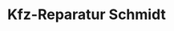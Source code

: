 ---
title: "Kfz-Reparatur Schmidt"
url: /neukirch-lausitz/kfz-reparatur-schmidt/
shop: Autowerkstatt
---